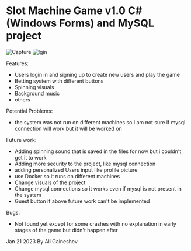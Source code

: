 # Slot Machine Game v1.0 C# (Windows Forms) and MySQL project

![Capture](https://user-images.githubusercontent.com/117496038/213897977-d48e0d7f-3b1d-4beb-9ab1-52e2a0390b4b.png)
![lgin](https://user-images.githubusercontent.com/117496038/213897949-7bc2458e-f912-429c-b50b-70ec024d457f.PNG)

Features:
* Users login in and signing up to create new users and play the game
* Betting system with different buttons
* Spinning visuals
* Background music
* others

Potential Problems:
* the system was not run on different machines so I am not sure if mysql connection will work but it will be worked on

Future work:
* Adding spinning sound that is saved in the files for now but i couldn't get it to work
* Adding more security to the project, like mysql connection
* adding personalized Users input like profile picture
* use Docker so it runs on different machines
* Change visuals of the project
* Change mysql connections so it works even if mysql is not present in the system
* Guest button if above future work can't be implemented 

Bugs:
* Not found yet except for some crashes with no explanation in early stages of the game but didn't happen after

Jan 21 2023
By Ali Gaineshev
